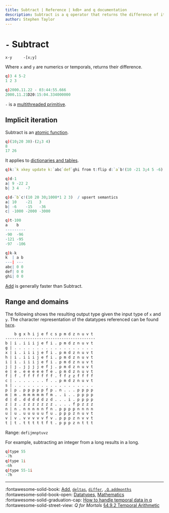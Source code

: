 ```yaml
---
title: Subtract | Reference | kdb+ and q documentation
description: Subtract is a q operator that returns the difference of its arguments for a wide range of datatypes.
author: Stephen Taylor
---
```

# `-` Subtract


```syntax
x-y     -[x;y]
```

Where `x` and `y` are numerics or temporals, returns their 
difference.

```q
q)3 4 5-2
1 2 3

q)2000.11.22 - 03:44:55.666
2000.11.21D20:15:04.334000000
```

`-` is a [multithreaded primitive](../kb/mt-primitives.md).


## Implicit iteration

Subtract is an [atomic function](../basics/atomic.md).

```q
q)(10;20 30)-(2;3 4)
8
17 26
```

It applies to [dictionaries and tables](../basics/math.md#dictionaries-and-tables).

```q
q)k:`k xkey update k:`abc`def`ghi from t:flip d:`a`b!(10 -21 3;4 5 -6)

q)d-1
a| 9 -22 2
b| 3 4   -7

q)d-`b`c!(10 20 30;1000*1 2 3)  / upsert semantics
a| 10    -21   3
b| -6    -15   -36
c| -1000 -2000 -3000

q)t-100
a    b
---------
-90  -96
-121 -95
-97  -106

q)k-k
k  | a b
---| ---
abc| 0 0
def| 0 0
ghi| 0 0
```

[Add](add.md) is generally faster than Subtract.


## Range and domains

The following shows the resulting output type given the input type of `x` and `y`.
The character representation of the datatypes referenced can be found [`here`](../basics/datatypes.md).

```txt
    b g x h i j e f c s p m d z n u v t
----------------------------------------
b | i . i i i j e f i . p m d z n u v t
g | . . . . . . . . . . . . . . . . . .
x | i . i i i j e f i . p m d z n u v t
h | i . i i i j e f i . p m d z n u v t
i | i . i i i j e f i . p m d z n u v t
j | j . j j j j e f j . p m d z n u v t
e | e . e e e e e f e . p m d z n u v t
f | f . f f f f f f f . f f z z f f f f
c | . . . . . . . f . . p m d z n u v t
s | . . . . . . . . . . . . . . . . . .
p | p . p p p p p f p . n . . . p p p p
m | m . m m m m m f m . . i . . p p p p
d | d . d d d d d z d . . . i . p p p p
z | z . z z z z z z z . . . . f p z z z
n | n . n n n n n f n . p p p p n n n n
u | u . u u u u u f u . p p p z n u v t
v | v . v v v v v f v . p p p z n v v t
t | t . t t t t t f t . p p p z n t t t
```

Range: `defijmnptuvz`

For example, subtracting an integer from a long results in a long.

```q
q)type 55
-7h
q)type 1i
-6h
q)type 55-1i
-7h
```

----
:fontawesome-solid-book:
[Add](add.md),
[`deltas`](deltas.md),
[`differ`](differ.md),
[`.Q.addmonths`](dotq.md#addmonths)
<br>
:fontawesome-solid-book-open:
[Datatypes](../basics/datatypes.md),
[Mathematics](../basics/math.md)
<br>
:fontawesome-solid-graduation-cap:
[How to handle temporal data in q](../kb/temporal-data.md)
<br>
:fontawesome-solid-street-view:
_Q for Mortals_
[§4.9.2 Temporal Arithmetic](/q4m3/4_Operators/#492-temporal-arithmetic)



